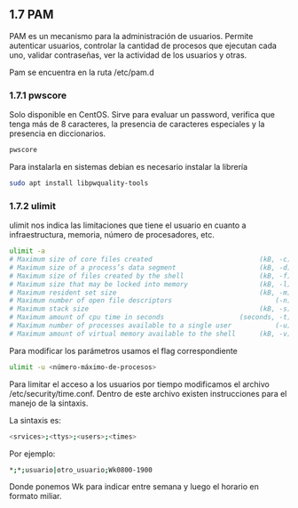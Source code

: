 ## 1.7 PAM

PAM es un mecanismo para la administración de usuarios. Permite
autenticar usuarios, controlar la cantidad de procesos que ejecutan cada
uno, validar contraseñas, ver la actividad de los usuarios y otras.

Pam se encuentra en la ruta /etc/pam.d

### 1.7.1 pwscore

Solo disponible en CentOS. Sirve para evaluar un password, verifica que
tenga más de 8 caracteres, la presencia de caracteres especiales y la
presencia en diccionarios.

``` bash
pwscore
```

Para instalarla en sistemas debian es necesario instalar la librería

``` bash
sudo apt install libpwquality-tools
```

### 1.7.2 ulimit

ulimit nos indica las limitaciones que tiene el usuario en cuanto a
infraestructura, memoria, número de procesadores, etc.

``` bash
ulimit -a
# Maximum size of core files created                           (kB, -c) 0
# Maximum size of a process’s data segment                     (kB, -d) unlimited
# Maximum size of files created by the shell                   (kB, -f) unlimited
# Maximum size that may be locked into memory                  (kB, -l) 1009945
# Maximum resident set size                                    (kB, -m) unlimited
# Maximum number of open file descriptors                          (-n) 1024
# Maximum stack size                                           (kB, -s) 8192
# Maximum amount of cpu time in seconds                   (seconds, -t) unlimited
# Maximum number of processes available to a single user           (-u) 31264
# Maximum amount of virtual memory available to the shell      (kB, -v) unlimited
```

Para modificar los parámetros usamos el flag correspondiente

``` bash
ulimit -u <número-máximo-de-procesos>
```

Para limitar el acceso a los usuarios por tiempo modificamos el archivo
/etc/security/time.conf. Dentro de este archivo existen instrucciones
para el manejo de la sintaxis.

La sintaxis es:

``` bash
<srvices>;<ttys>;<users>;<times>
```

Por ejemplo:

``` bash
*;*;usuario|otro_usuario;Wk0800-1900
```

Donde ponemos Wk para indicar entre semana y luego el horario en formato
miliar.

